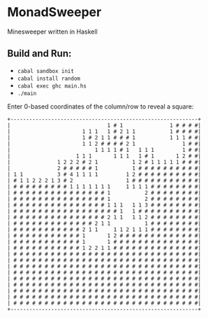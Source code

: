 MonadSweeper
============

Minesweeper written in Haskell

Build and Run:
--------------

* `cabal sandbox init`
* `cabal install random`
* `cabal exec ghc main.hs`
* `./main`

Enter 0-based coordinates of the column/row to reveal a square: 

    +------------------------------------------------------------+
    |                               1 # 1               1 # # # #|
    |                       1 1 1   1 # 2 1 1           1 # # # #|
    |                       1 # 2 1 1 # # # 1           1 1 1 # #|
    |                       1 1 2 # # # # 2 1               1 # #|
    |                           1 1 1 1 # 1   1 1 1         1 # #|
    |                     1 1 1       1 1 1   1 # 1       1 2 # #|
    |               1 2 2 2 # 2 1           1 2 # 1 1 1 1 1 # # #|
    |               2 # # # # # 1           1 # # # # # # # # # #|
    | 1 1           3 # 4 1 1 1 1         1 2 # # # # # # # # # #|
    | # 1 1 2 2 2 1 3 # 2                 1 # # # # # # # # # # #|
    | # # # # # # # # # 1 1 1 1 1 1 1     1 1 1 1 # # # # # # # #|
    | # # # # # # # # # # # # # # # 1           2 # # # # # # # #|
    | # # # # # # # # # # # # # # # 1           2 # # # # # # # #|
    | # # # # # # # # # # # # # # # 1 1 1   1 1 3 # # # # # # # #|
    | # # # # # # # # # # # # # # # # # 1   1 # # # # # # # # # #|
    | # # # # # # # # # # # # # # # 2 1 1   1 1 2 # # # # # # # #|
    | # # # # # # # # # # # # # 2 1 1           1 # # # # # # # #|
    | # # # # # # # # # # # 2 1 1     1 1 2 1 1 1 # # # # # # # #|
    | # # # # # # # # # # # 1       1 2 # # # # # # # # # # # # #|
    | # # # # # # # # # # # 1       1 # # # # # # # # # # # # # #|
    | # # # # # # # # # # # 1 2 2 1 1 # # # # # # # # # # # # # #|
    | # # # # # # # # # # # # # # # # # # # # # # # # # # # # # #|
    | # # # # # # # # # # # # # # # # # # # # # # # # # # # # # #|
    | # # # # # # # # # # # # # # # # # # # # # # # # # # # # # #|
    | # # # # # # # # # # # # # # # # # # # # # # # # # # # # # #|
    | # # # # # # # # # # # # # # # # # # # # # # # # # # # # # #|
    | # # # # # # # # # # # # # # # # # # # # # # # # # # # # # #|
    | # # # # # # # # # # # # # # # # # # # # # # # # # # # # # #|
    | # # # # # # # # # # # # # # # # # # # # # # # # # # # # # #|
    | # # # # # # # # # # # # # # # # # # # # # # # # # # # # # #|
    +------------------------------------------------------------+
